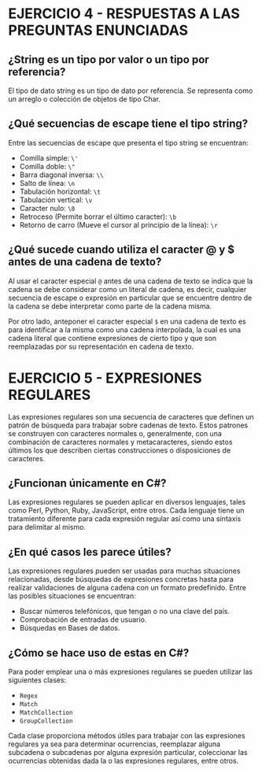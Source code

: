 # EJERCICIO 4 - RESPUESTAS A LAS PREGUNTAS ENUNCIADAS

## ¿String es un tipo por valor o un tipo por referencia?

El tipo de dato string es un tipo de dato por referencia. Se representa como un arreglo o colección de objetos de tipo Char.

## ¿Qué secuencias de escape tiene el tipo string?

Entre las secuencias de escape que presenta el tipo string se encuentran:

- Comilla simple: `\'`
- Comilla doble: `\"`
- Barra diagonal inversa: `\\`
- Salto de línea: `\n`
- Tabulación horizontal: `\t`
- Tabulación vertical: `\v`
- Caracter nulo: `\0`
- Retroceso (Permite borrar el último caracter): `\b`
- Retorno de carro (Mueve el cursor al principio de la línea): `\r` 

## ¿Qué sucede cuando utiliza el caracter @ y $ antes de una cadena de texto?

Al usar el caracter especial `@` antes de una cadena de texto se indica que la cadena se debe
considerar como un literal de cadena, es decir, cualquier secuencia de escape o expresión en particular
que se encuentre dentro de la cadena se debe interpretar como parte de la cadena misma.

Por otro lado, anteponer el caracter especial `$` en una cadena de texto es para identificar a la misma
como una cadena interpolada, la cual es una cadena literal que contiene expresiones de cierto tipo y que son
reemplazadas por su representación en cadena de texto.

# EJERCICIO 5 - EXPRESIONES REGULARES

Las expresiones regulares son una secuencia de caracteres que definen un patrón de búsqueda para trabajar sobre
cadenas de texto. Estos patrones se construyen con caracteres normales o, generalmente, con una combinación de caracteres normales y metacaracteres, siendo estos últimos los que describen ciertas construcciones o disposiciones de caracteres.

## ¿Funcionan únicamente en C#?

Las expresiones regulares se pueden aplicar en diversos lenguajes, tales como Perl, Python, Ruby, JavaScript, entre otros. 
Cada lenguaje tiene un tratamiento diferente para cada expresión regular así como una sintaxis para delimitar al mismo.

## ¿En qué casos les parece útiles?

Las expresiones regulares pueden ser usadas para muchas situaciones relacionadas, desde búsquedas de expresiones concretas hasta para
realizar validaciones de alguna cadena con un formato predefinido. Entre las posibles situaciones se encuentran:

- Buscar números telefónicos, que tengan o no una clave del país.
- Comprobación de entradas de usuario.
- Búsquedas en Bases de datos.

## ¿Cómo se hace uso de estas en C#?

Para poder emplear una o más expresiones regulares se pueden utilizar las siguientes clases:
- `Regex`
- `Match`
- `MatchCollection`
- `GroupCollection`

Cada clase proporciona métodos útiles para trabajar con las expresiones regulares ya sea para determinar ocurrencias, reemplazar alguna subcadena o subcadenas por alguna expresión particular, coleccionar las ocurrencias obtenidas dada la o las expresiones regulares, entre otros.
